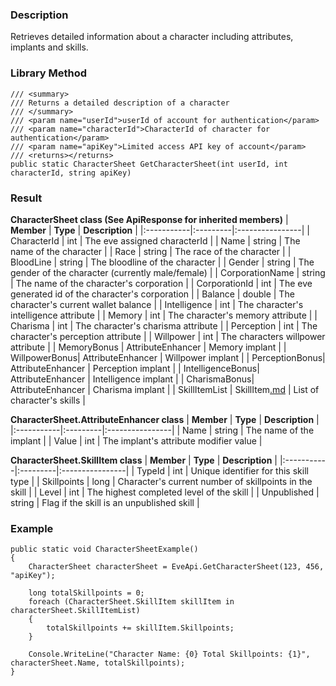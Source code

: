 ### Description ###
Retrieves detailed information about a character including attributes, implants and skills.

### Library Method ###
```
/// <summary>
/// Returns a detailed description of a character
/// </summary>
/// <param name="userId">userId of account for authentication</param>
/// <param name="characterId">CharacterId of character for authentication</param>
/// <param name="apiKey">Limited access API key of account</param>
/// <returns></returns>
public static CharacterSheet GetCharacterSheet(int userId, int characterId, string apiKey)
```

### Result ###
**CharacterSheet class (See ApiResponse for inherited members)**
| **Member** | **Type** | **Description** |
|:-----------|:---------|:----------------|
| CharacterId | int | The eve assigned characterId |
| Name | string | The name of the character |
| Race | string | The race of the character |
| BloodLine | string | The bloodline of the character |
| Gender | string | The gender of the character (currently male/female) |
| CorporationName | string | The name of the character's corporation |
| CorporationId | int | The eve generated id of the character's corporation |
| Balance | double | The character's current wallet balance |
| Intelligence | int | The character's intelligence attribute |
| Memory | int | The character's memory attribute |
| Charisma | int | The character's charisma attribute |
| Perception | int | The character's perception attribute |
| Willpower | int | The characters willpower attribute |
| MemoryBonus | AttributeEnhancer | Memory implant |
| WillpowerBonus| AttributeEnhancer | Willpower implant |
| PerceptionBonus| AttributeEnhancer | Perception implant |
| IntelligenceBonus| AttributeEnhancer | Intelligence implant |
| CharismaBonus| AttributeEnhancer | Charisma implant |
| SkillItemList | SkillItem[.md](.md) | List of character's skills |

**CharacterSheet.AttributeEnhancer class**
| **Member** | **Type** | **Description** |
|:-----------|:---------|:----------------|
| Name | string | The name of the implant |
| Value | int | The implant's attribute modifier value |

**CharacterSheet.SkillItem class**
| **Member** | **Type** | **Description** |
|:-----------|:---------|:----------------|
| TypeId | int | Unique identifier for this skill type |
| Skillpoints | long | Character's current number of skillpoints in the skill |
| Level | int | The highest completed level of the skill |
| Unpublished | string | Flag if the skill is an unpublished skill |

### Example ###
```
public static void CharacterSheetExample()
{
    CharacterSheet characterSheet = EveApi.GetCharacterSheet(123, 456, "apiKey");
    
    long totalSkillpoints = 0;
    foreach (CharacterSheet.SkillItem skillItem in characterSheet.SkillItemList)
    {
        totalSkillpoints += skillItem.Skillpoints;
    }

    Console.WriteLine("Character Name: {0} Total Skillpoints: {1}", characterSheet.Name, totalSkillpoints);
}
```